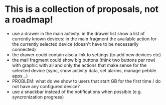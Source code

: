 # This is a collection of proposals, not a roadmap!
* use a drawer in the main activity: in the drawer list show a list of currently known devices: in the main fragment the available action for the currently selected device (doesn't have to be necessarily connected)
 * the drawer could contain also a link to settings (to add new devices etc)
 * the mail fragment could show big buttons (think two buttons per row) with graphic with all and only the actions that make sense for the selected device (sync, show activity data, set alarms, manage pebble apps...)
 * PROBLEM: what do we show to users that start GB for the first time / do not have any configured device?
* use a snackbar instead of the notifications when possible (e.g. syncronization progress)

